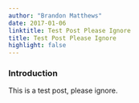 ```yaml
---
author: "Brandon Matthews"
date: 2017-01-06
linktitle: Test Post Please Ignore
title: Test Post Please Ignore
highlight: false
---
```



### **Introduction**

This is a test post, please ignore.
